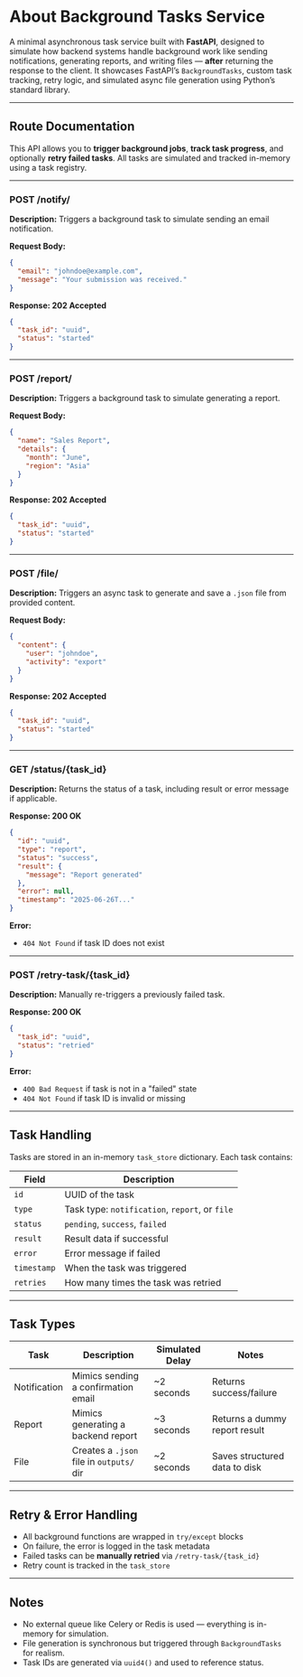 # About Background Tasks Service

A minimal asynchronous task service built with **FastAPI**, designed to simulate how backend systems handle background work like sending notifications, generating reports, and writing files — **after** returning the response to the client. It showcases FastAPI’s `BackgroundTasks`, custom task tracking, retry logic, and simulated async file generation using Python’s standard library.

---

## Route Documentation

This API allows you to **trigger background jobs**, **track task progress**, and optionally **retry failed tasks**. All tasks are simulated and tracked in-memory using a task registry.

---

### **POST /notify/**

**Description:** Triggers a background task to simulate sending an email notification.

**Request Body:**

```json
{
  "email": "johndoe@example.com",
  "message": "Your submission was received."
}
```

**Response: 202 Accepted**

```json
{
  "task_id": "uuid",
  "status": "started"
}
```

---

### **POST /report/**

**Description:** Triggers a background task to simulate generating a report.

**Request Body:**

```json
{
  "name": "Sales Report",
  "details": {
    "month": "June",
    "region": "Asia"
  }
}
```

**Response: 202 Accepted**

```json
{
  "task_id": "uuid",
  "status": "started"
}
```

---

### **POST /file/**

**Description:** Triggers an async task to generate and save a `.json` file from provided content.

**Request Body:**

```json
{
  "content": {
    "user": "johndoe",
    "activity": "export"
  }
}
```

**Response: 202 Accepted**

```json
{
  "task_id": "uuid",
  "status": "started"
}
```

---

### **GET /status/{task\_id}**

**Description:** Returns the status of a task, including result or error message if applicable.

**Response: 200 OK**

```json
{
  "id": "uuid",
  "type": "report",
  "status": "success",
  "result": {
    "message": "Report generated"
  },
  "error": null,
  "timestamp": "2025-06-26T..."
}
```

**Error:**

* `404 Not Found` if task ID does not exist

---

### **POST /retry-task/{task\_id}**

**Description:** Manually re-triggers a previously failed task.

**Response: 200 OK**

```json
{
  "task_id": "uuid",
  "status": "retried"
}
```

**Error:**

* `400 Bad Request` if task is not in a "failed" state
* `404 Not Found` if task ID is invalid or missing

---

## Task Handling

Tasks are stored in an in-memory `task_store` dictionary. Each task contains:

| Field       | Description                                    |
| ----------- | ---------------------------------------------- |
| `id`        | UUID of the task                               |
| `type`      | Task type: `notification`, `report`, or `file` |
| `status`    | `pending`, `success`, `failed`                 |
| `result`    | Result data if successful                      |
| `error`     | Error message if failed                        |
| `timestamp` | When the task was triggered                    |
| `retries`   | How many times the task was retried            |

---

## Task Types

| Task         | Description                              | Simulated Delay | Notes                         |
| ------------ | ---------------------------------------- | --------------- | ----------------------------- |
| Notification | Mimics sending a confirmation email      | \~2 seconds     | Returns success/failure       |
| Report       | Mimics generating a backend report       | \~3 seconds     | Returns a dummy report result |
| File         | Creates a `.json` file in `outputs/` dir | \~2 seconds     | Saves structured data to disk |

---

## Retry & Error Handling

* All background functions are wrapped in `try/except` blocks
* On failure, the error is logged in the task metadata
* Failed tasks can be **manually retried** via `/retry-task/{task_id}`
* Retry count is tracked in the `task_store`

---

## Notes

* No external queue like Celery or Redis is used — everything is in-memory for simulation.
* File generation is synchronous but triggered through `BackgroundTasks` for realism.
* Task IDs are generated via `uuid4()` and used to reference status.